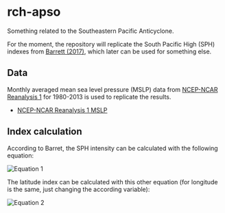 # rch-apso

Something related to the Southeastern Pacific Anticyclone.

For the moment, the repository will replicate the South Pacific High (SPH)
indexes from [Barrett
(2017)](https://journals.ametsoc.org/view/journals/clim/30/1/jcli-d-16-0019.1.xml),
which later can be used for something else.

## Data

Monthly averaged mean sea level pressure (MSLP) data from [NCEP-NCAR Reanalysis
1](http://www.esrl.noaa.gov/psd/data/gridded/data.ncep.reanalysis.html) for
1980-2013 is used to replicate the results.

- [NCEP-NCAR Reanalysis 1 MSLP](https://downloads.psl.noaa.gov/Datasets/ncep.reanalysis.derived/surface/slp.mon.mean.nc)

## Index calculation

According to Barret, the SPH intensity can be calculated with the following
equation:

![Equation 1](https://d3n9xgu0z4cjsp.cloudfront.net/view/journals/clim/30/1/jcli-d-16-0019.1-eq1.gif)

The latitude index can be calculated with this other equation (for longitude is
the same, just changing the according variable):

![Equation 2](https://d3n9xgu0z4cjsp.cloudfront.net/view/journals/clim/30/1/jcli-d-16-0019.1-eq2.gif)

